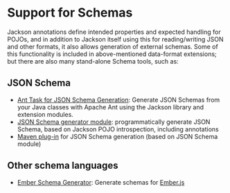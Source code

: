 # Support for Schemas

Jackson annotations define intended properties and expected handling for POJOs, and in addition to Jackson itself
using this for reading/writing JSON and other formats, it also allows generation of external schemas.
Some of this functionality is included in above-mentioned data-format extensions; but there are also
many stand-alone Schema tools, such as:

## JSON Schema

* [Ant Task for JSON Schema Generation](https://github.com/xdarklight/jackson-jsonschema-ant-task): Generate JSON Schemas from your Java classes with Apache Ant using the Jackson library and extension modules.
* [JSON Schema generator module](https://github.com/FasterXML/jackson-module-jsonSchema): programmatically generate JSON Schema, based on Jackson POJO introspection, including annotations
* [Maven plug-in](https://github.com/FasterXML/jackson-schema-maven-plugin) for JSON Schema generation (based on JSON Schema module)

## Other schema languages

* [Ember Schema Generator](https://github.com/marcus-nl/ember-schema-generator): Generate schemas for [Ember.js](https://github.com/emberjs/ember.js)

